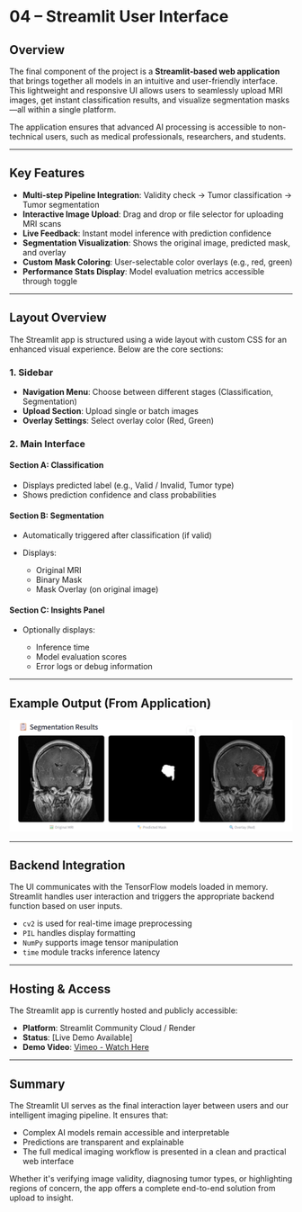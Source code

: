 # 04 – Streamlit User Interface

## Overview

The final component of the project is a **Streamlit-based web application** that brings together all models in an intuitive and user-friendly interface. This lightweight and responsive UI allows users to seamlessly upload MRI images, get instant classification results, and visualize segmentation masks—all within a single platform.

The application ensures that advanced AI processing is accessible to non-technical users, such as medical professionals, researchers, and students.

---

## Key Features

* **Multi-step Pipeline Integration**: Validity check → Tumor classification → Tumor segmentation
* **Interactive Image Upload**: Drag and drop or file selector for uploading MRI scans
* **Live Feedback**: Instant model inference with prediction confidence
* **Segmentation Visualization**: Shows the original image, predicted mask, and overlay
* **Custom Mask Coloring**: User-selectable color overlays (e.g., red, green)
* **Performance Stats Display**: Model evaluation metrics accessible through toggle

---

## Layout Overview

The Streamlit app is structured using a wide layout with custom CSS for an enhanced visual experience. Below are the core sections:

### 1. Sidebar

* **Navigation Menu**: Choose between different stages (Classification, Segmentation)
* **Upload Section**: Upload single or batch images
* **Overlay Settings**: Select overlay color (Red, Green)

### 2. Main Interface

#### **Section A: Classification**

* Displays predicted label (e.g., Valid / Invalid, Tumor type)
* Shows prediction confidence and class probabilities

#### **Section B: Segmentation**

* Automatically triggered after classification (if valid)
* Displays:

  * Original MRI
  * Binary Mask
  * Mask Overlay (on original image)

#### **Section C: Insights Panel**

* Optionally displays:

  * Inference time
  * Model evaluation scores
  * Error logs or debug information

---

## Example Output (From Application)

![streamlit_ui](images/streamlit_ui.png)

---

## Backend Integration

The UI communicates with the TensorFlow models loaded in memory. Streamlit handles user interaction and triggers the appropriate backend function based on user inputs.

* `cv2` is used for real-time image preprocessing
* `PIL` handles display formatting
* `NumPy` supports image tensor manipulation
* `time` module tracks inference latency

---

## Hosting & Access

The Streamlit app is currently hosted and publicly accessible:

* **Platform**: Streamlit Community Cloud / Render
* **Status**: \[Live Demo Available]
* **Demo Video**: [Vimeo - Watch Here](https://vimeo.com/1106384259?share=copy)

---

## Summary

The Streamlit UI serves as the final interaction layer between users and our intelligent imaging pipeline. It ensures that:

* Complex AI models remain accessible and interpretable
* Predictions are transparent and explainable
* The full medical imaging workflow is presented in a clean and practical web interface

Whether it's verifying image validity, diagnosing tumor types, or highlighting regions of concern, the app offers a complete end-to-end solution from upload to insight.
